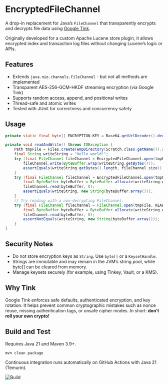 # EncryptedFileChannel

A drop-in replacement for Java’s `FileChannel` that transparently encrypts and decrypts file data
using [Google Tink](https://github.com/tink-crypto).

Originally developed for a custom Apache Lucene store plugin, it allows encrypted index and transaction log files
without changing Lucene’s logic or APIs.

## Features

- Extends `java.nio.channels.FileChannel` - but not all methods are implemented
- Transparent AES-256-GCM-HKDF streaming encryption (via Google Tink)
- Supports random access, append, and positional writes
- Thread-safe and atomic writes
- Tested with JUnit for correctness and concurrency safety

## Usage

```java
private static final byte[] ENCRYPTION_KEY = Base64.getUrlDecoder().decode("cxGrfBkPPMpbUGKUU1iaBW8RCDeID8-uR40jslBQaMY=");

private void readAndWrite() throws IOException {
    Path tmpFile = Files.createTempDirectory(Scratch.class.getName()).resolve("writeAndRead.tlog");
    final String writeString = "Hello world!";
    try (final FileChannel fileChannel = EncryptedFileChannel.open(tmpFile, ENCRYPTION_KEY, CREATE_NEW)) {
        fileChannel.write(ByteBuffer.wrap(writeString.getBytes()));
        assertEquals(writeString.getBytes().length, fileChannel.size(), "size");
    }
    try (final FileChannel fileChannel = EncryptedFileChannel.open(tmpFile, ENCRYPTION_KEY, READ)) {
        final ByteBuffer byteBuffer = ByteBuffer.allocate(writeString.getBytes().length);
        fileChannel.read(byteBuffer, 0);
        assertEquals(writeString, new String(byteBuffer.array()));
    }
    // Try reading with a non-decrypting FileChannel.
    try (final FileChannel fileChannel = FileChannel.open(tmpFile, READ)) {
        final ByteBuffer byteBuffer = ByteBuffer.allocate(writeString.getBytes().length);
        fileChannel.read(byteBuffer, 0);
        assertNotEquals(writeString, new String(byteBuffer.array()));
    }
}
```

## Security Notes

- Do not store encryption keys as `String`. Use `byte[]` or a `KeysetHandle`.
- Strings are immutable and may remain in the JVM’s string pool, while byte[] can be cleared from memory.
- Manage keysets securely (for example, using Tinkey, Vault, or a KMS).

## Why Tink

Google Tink enforces safe defaults, authenticated encryption, and key rotation.
It helps prevent common cryptographic mistakes such as nonce reuse, missing authentication tags, or unsafe cipher modes.
In short: **don’t roll your own crypto!**

## Build and Test

Requires Java 21 and Maven 3.9+.

```bash
mvn clean package
```

Continuous integration runs automatically on GitHub Actions with Java 21 (Temurin).

![Build](https://github.com/karakun/encrypted-filechannel/actions/workflows/maven.yml/badge.svg)